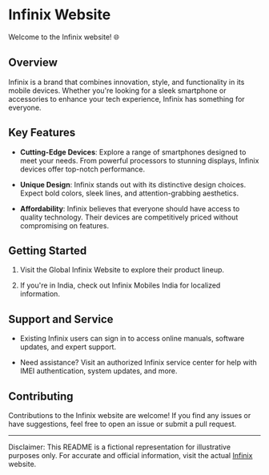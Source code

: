 # Infinix Website

Welcome to the Infinix website! 🌐

## Overview

Infinix is a brand that combines innovation, style, and functionality in its mobile devices. Whether you're looking for a sleek smartphone or accessories to enhance your tech experience, Infinix has something for everyone.

## Key Features

- **Cutting-Edge Devices**: Explore a range of smartphones designed to meet your needs. From powerful processors to stunning displays, Infinix devices offer top-notch performance.

- **Unique Design**: Infinix stands out with its distinctive design choices. Expect bold colors, sleek lines, and attention-grabbing aesthetics.

- **Affordability**: Infinix believes that everyone should have access to quality technology. Their devices are competitively priced without compromising on features.

## Getting Started

1. Visit the Global Infinix Website to explore their product lineup.

2. If you're in India, check out Infinix Mobiles India for localized information.

## Support and Service

- Existing Infinix users can sign in to access online manuals, software updates, and expert support.

- Need assistance? Visit an authorized Infinix service center for help with IMEI authentication, system updates, and more.

## Contributing

Contributions to the Infinix website are welcome! If you find any issues or have suggestions, feel free to open an issue or submit a pull request.

---

Disclaimer: This README is a fictional representation for illustrative purposes only. For accurate and official information, visit the actual [Infinix](https://infinix.me/) website.

<!---
InfinixDubai/InfinixDubai is a ✨ special ✨ repository because its `README.md` (this file) appears on your GitHub profile.
You can click the Preview link to take a look at your changes.
--->
